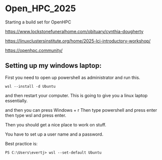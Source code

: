 # Open_HPC_2025
Starting a build set for OpenHPC

https://www.lockstonefuneralhome.com/obituary/cynthia-dougherty

https://linuxclustersinstitute.org/home/2025-lci-introductory-workshop/

https://openhpc.community/


## Setting up my windows laptop:

First you need to open up powershell as administrator and run this.

```console
wsl --install -d Ubuntu
```
and then restart your computer. 
This is going to give you a linux laptop essentially.

and then you can press Windows + r
Then type powershell and press enter
then type wsl and press enter.

Then you should get a nice place to work on stuff.

You have to set up a user name and a password.

Best practice is:
```console
PS C:\Users\evertj> wsl --set-default Ubuntu
```
